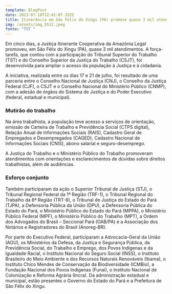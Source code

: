 ```yaml
---
template: BlogPost
date: 2023-07-18T12:41:07.332Z
title: Itinerância em São Félix do Xingu (PA) promove quase 3 mil atendimentos
img: /assets/img_5512.jpeg
fonte: "TST "
---
```

Em cinco dias, a Justiça Itinerante Cooperativa da Amazônia Legal promoveu, em São Félix do Xingu (PA), quase 3 mil atendimentos. A força-tarefa, que contou com a participação do Tribunal Superior do Trabalho (TST) e do Conselho Superior da Justiça do Trabalho (CSJT), foi desenvolvida para ampliar o acesso da população à Justiça e à cidadania.

A iniciativa, realizada entre os dias 17 e 21 de julho, foi resultado de uma parceria entre o Conselho Nacional de Justiça (CNJ), o Conselho da Justiça Federal (CJF), o CSJT e o Conselho Nacional do Ministério Público (CNMP), com a adesão de órgãos do Sistema de Justiça e do Poder Executivo (federal, estadual e municipal).

### Mutirão do trabalho

Na área trabalhista, a população teve acesso a serviços de orientação, emissão de Carteira de Trabalho e Previdência Social (CTPS digital), Relação Anual de Informações Sociais (RAIS), Cadastro Geral de Empregados e Desempregados (CAGED), Cadastro Nacional de Informações Sociais (CNIS), abono salarial e seguro-desemprego.

A Justiça do Trabalho e o Ministério Público do Trabalho promoveram atendimentos com orientações e esclarecimentos de dúvidas sobre direitos trabalhistas, além de audiências.

### Esforço conjunto

Também participaram da ação o Superior Tribunal de Justiça (STJ), o Tribunal Regional Federal da 1ª Região (TRF-1), o Tribunal Regional do Trabalho da 8ª Região (TRT-8), o Tribunal de Justiça do Estado do Pará (TJPA), a Defensoria Pública da União (DPU), a Defensoria Pública do Estado do Pará, o Ministério Público do Estado do Pará (MPPA), o Ministério Público Federal (MPF), o Ministério Público do Trabalho (MPT), a Ordem dos Advogados do Brasil – Seccional Pará (OAB/PA) e a Associação dos Notários e Registradores do Brasil (Anoreg-BR).

Por parte do Executivo Federal, participaram a Advocacia-Geral da União (AGU), os Ministérios da Defesa, da Justiça e Segurança Pública, da Previdência Social, do Trabalho e Emprego, dos Povos Indígenas e da Igualdade Racial, o Instituto Nacional do Seguro Social (INSS), o Instituto Brasileiro do Meio Ambiente e dos Recursos Naturais Renováveis (Ibama), o Instituto Chico Mendes de Conservação da Biodiversidade (ICMBio), a Fundação Nacional dos Povos Indígenas (Funai), o Instituto Nacional de Colonização e Reforma Agrária (Incra). Da administração estadual e municipal, estão presentes o Governo do Estado do Pará e a Prefeitura de São Félix do Xingu.